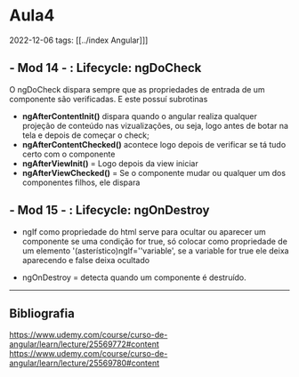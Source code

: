 # Aula4
2022-12-06
tags: [[../index Angular]]]

## - Mod  14 - : Lifecycle: ngDoCheck

O ngDoCheck dispara sempre que as propriedades de entrada de um componente são verificadas. E este possuí subrotinas
	
* **ngAfterContentInit()** dispara quando o angular realiza qualquer projeção de conteúdo nas vizualizações, ou seja, logo antes de botar na tela e depois de começar o check;
* **ngAfterContentChecked()** acontece logo depois de verificar se tá tudo certo com o componente
* **ngAfterViewInit()** = Logo depois da view iniciar
* **ngAfterViewChecked()** = Se o componente mudar ou qualquer um dos componentes filhos, ele dispara

## - Mod  15 - : Lifecycle: ngOnDestroy

* ngIf como propriedade do html serve para ocultar ou aparecer um componente se uma condição for true, só colocar como propriedade de um elemento '(asterístico)ngIf=''variable', se a variable for true ele deixa aparecendo e false deixa ocultado 

* ngOnDestroy =  detecta quando um componente é destruído.

-----------------------------------------------
## Bibliografia

https://www.udemy.com/course/curso-de-angular/learn/lecture/25569772#content
https://www.udemy.com/course/curso-de-angular/learn/lecture/25569780#content
